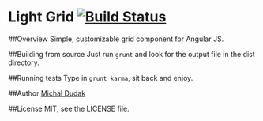 ﻿Light Grid [![Build Status](https://travis-ci.org/michaldudak/light-grid.svg?branch=master)](https://travis-ci.org/michaldudak/light-grid)
==========

##Overview
Simple, customizable grid component for Angular JS.

##Building from source
Just run `grunt` and look for the output file in the dist directory.

##Running tests
Type in `grunt karma`, sit back and enjoy.

##Author
[Michał Dudak](http://dudak.me)

##License
MIT, see the LICENSE file.